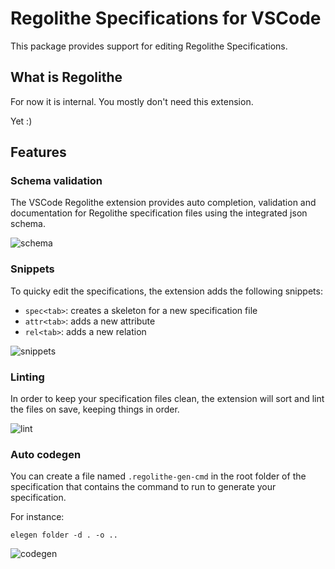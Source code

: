 # Regolithe Specifications for VSCode

This package provides support for editing Regolithe Specifications.

## What is Regolithe

For now it is internal. You mostly don't need this extension.

Yet :)

## Features

### Schema validation

The VSCode Regolithe extension provides auto completion, validation and documentation for Regolithe specification files using the integrated json schema.

![schema](https://imgur.com/wDQcpt1.gif)

### Snippets

To quicky edit the specifications, the extension adds the following snippets:

- `spec<tab>`: creates a skeleton for a new specification file
- `attr<tab>`: adds a new attribute
- `rel<tab>`: adds a new relation

![snippets](https://imgur.com/tEWJE6D.gif)

### Linting

In order to keep your specification files clean, the extension will sort and lint the files on save, keeping things in order.

![lint](https://imgur.com/jsEzzor.gif)

### Auto codegen

You can create a file named `.regolithe-gen-cmd` in the root folder of the specification that contains the command to run to generate your specification.

For instance:

```shell
elegen folder -d . -o ..
```

![codegen](https://imgur.com/f6Tn1Yr.gif)

